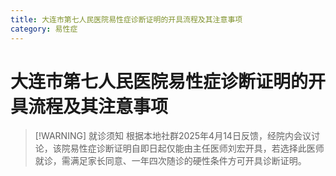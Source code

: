 ```yaml
---
title: 大连市第七人民医院易性症诊断证明的开具流程及其注意事项
category: 易性症
---
```


# 大连市第七人民医院易性症诊断证明的开具流程及其注意事项

> [!WARNING] 就诊须知
> 根据本地社群2025年4月14日反馈，经院内会议讨论，该院易性症诊断证明自即日起仅能由主任医师刘宏开具，若选择此医师就诊，需满足家长同意、一年四次随诊的硬性条件方可开具诊断证明。

